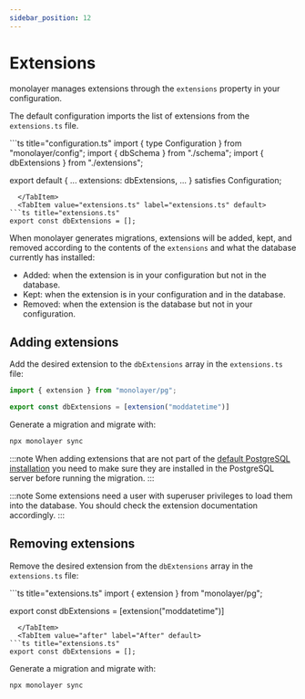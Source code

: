 ```yaml
---
sidebar_position: 12
---
```


# Extensions

monolayer manages extensions through the `extensions` property in your configuration.

The default configuration imports the list of extensions from the `extensions.ts` file.

<Tabs>
  <TabItem value="configuration.ts" label="configuration.ts" default>
```ts title="configuration.ts"
import { type Configuration } from "monolayer/config";
import { dbSchema } from "./schema";
import { dbExtensions } from "./extensions";

export default {
  ...
  extensions: dbExtensions,
  ...
} satisfies Configuration;
```
  </TabItem>
  <TabItem value="extensions.ts" label="extensions.ts" default>
```ts title="extensions.ts"
export const dbExtensions = [];
```
  </TabItem>
</Tabs>

When monolayer generates migrations, extensions will be added, kept, and removed according to the contents of the `extensions` and what the database currently has installed:
- Added: when the extension is in your configuration but not in the database.
- Kept: when the extension is in your configuration and in the database.
- Removed: when the extension is the database but not in your configuration.

## Adding extensions

Add the desired extension to the `dbExtensions` array in the `extensions.ts` file:

```ts title="extensions.ts"
import { extension } from "monolayer/pg";

export const dbExtensions = [extension("moddatetime")]
```

Generate a migration and migrate with:
```bash
npx monolayer sync
```

:::note
When adding extensions that are not part of the [default PostgreSQL installation](https://www.postgresql.org/docs/current/contrib.html)
you need to make sure they are installed in the PostgreSQL server before running the migration.
:::

:::note
Some extensions need a user with superuser privileges to load them into the database. You should check the extension documentation accordingly.
:::

## Removing extensions

Remove the desired extension from the `dbExtensions` array in the `extensions.ts` file:

<Tabs>
  <TabItem value="before" label="Before" default>
```ts title="extensions.ts"
import { extension } from "monolayer/pg";

export const dbExtensions = [extension("moddatetime")]
```
  </TabItem>
  <TabItem value="after" label="After" default>
```ts title="extensions.ts"
export const dbExtensions = [];
```
  </TabItem>
</Tabs>

Generate a migration and migrate with:
```bash
npx monolayer sync
```
